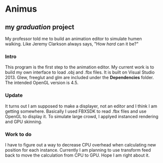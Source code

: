# Animus
## my _graduation_ project
My professor told me to build an animation editor to simulate humen walking. Like Jeremy Clarkson always says, "How _hard_ can it be?"

### Intro
This program is the first step to the animation editor. My current work is to build my own interface to load .obj and .fbx files. 
It is built on Visual Studio 2013. Glew, freeglut and glm are included under the __Dependencies__ folder. 
The intended OpenGL version is 4.5.

### Update
It turns out I am supposed to make a displayer, not an editor and I think I am getting somewhere. Basically I used FBXSDK to read .fbx files and use OpenGL to display it.
To simulate large crowd, I applyed instanced rendering and GPU skinning.

### Work to do
I have to figure out a way to decrease CPU overhead when calculating new position for each instance. Currently I am planning to use transform feed back to move the calculation from CPU to GPU. Hope I am right about it.